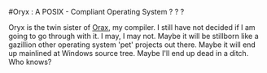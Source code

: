 #Oryx : A POSIX - Compliant Operating System ? ? ?

Oryx is the twin sister of [Orax](http://github.com/Chubek/Orax), my compiler. I still have not decided if I am going to go through with it. I may, I may not. Maybe it will be stillborn like a gazillion other operating system 'pet' projects out there. Maybe it will end up mainlined at Windows source tree. Maybe I'll end up dead in a ditch. Who knows?
